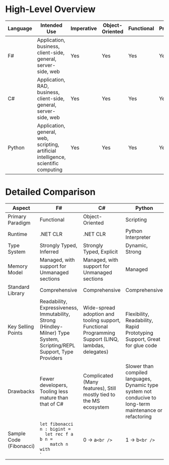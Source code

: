 # High-Level Overview

| Language | Intended Use                                                                        | Imperative | Object-Oriented | Functional | Procedural | Generic | Reflective | Event-Driven | Other Paradigm(s)      |
|----------|-------------------------------------------------------------------------------------|------------|-----------------|------------|------------|---------|------------|--------------|------------------------|
| F#       | Application, business, client-side, general, server-side, web                       | Yes        | Yes             | Yes        | Yes        | Yes     | Yes        | Yes          |                        |
| C#       | Application, RAD, business, client-side, general, server-side, web                  | Yes        | Yes             | Yes        | Yes        | Yes     | Yes        | Yes          | Structured, Concurrent |
| Python   | Application, general, web, scripting, artificial intelligence, scientific computing | Yes        | Yes             | Yes        | Yes        |         | Yes        |              | Aspect-Oriented        |

# Detailed Comparison

| Aspect                  | F#                                                                                                                     | C#                                                                                                  | Python                                                                                                    |
|-------------------------|------------------------------------------------------------------------------------------------------------------------|-----------------------------------------------------------------------------------------------------|-----------------------------------------------------------------------------------------------------------|
| Primary Paradigm        | Functional                                                                                                             | Object-Oriented                                                                                     | Scripting                                                                                                 |
| Runtime                 | .NET CLR                                                                                                               | .NET CLR                                                                                            | Python Interpreter                                                                                        |
| Type System             | Strongly Typed, Inferred                                                                                               | Strongly Typed, Explicit                                                                            | Dynamic, Strong                                                                                           |
| Memory Model            | Managed, with support for Unmanaged sections                                                                           | Managed, with support for Unmanaged sections                                                        | Managed                                                                                                   |
| Standard Library        | Comprehensive                                                                                                          | Comprehensive                                                                                       | Comprehensive                                                                                             |
| Key Selling Points      | Readability, Expressiveness, Immutability, Strong (Hindley-Milner) Type System, Scripting/REPL Support, Type Providers | Wide-spread adoption and tooling support, Functional Programming Support (LINQ, lambdas, delegates) | Flexibility, Readability, Rapid Prototyping Support, Great for glue code                                  |
| Drawbacks               | Fewer developers, Tooling less mature than that of C#                                                                  | Complicated (Many features), Still mostly tied to the MS ecosystem                                  | Slower than compiled languages, Dynamic type system not conducive to long-term maintenance or refactoring |
| Sample Code (Fibonacci) | `let fibonacci n : bigint =` <br /> `  let rec f a b n =` <br /> `    match n with` <br /> `     | 0 -> a` <br /> `    | 1 -> b` <br /> `    | n -> (f b (a + b) (n - 1))` <br /> `  f (bigint 0) (bigint 1) n` | | |
